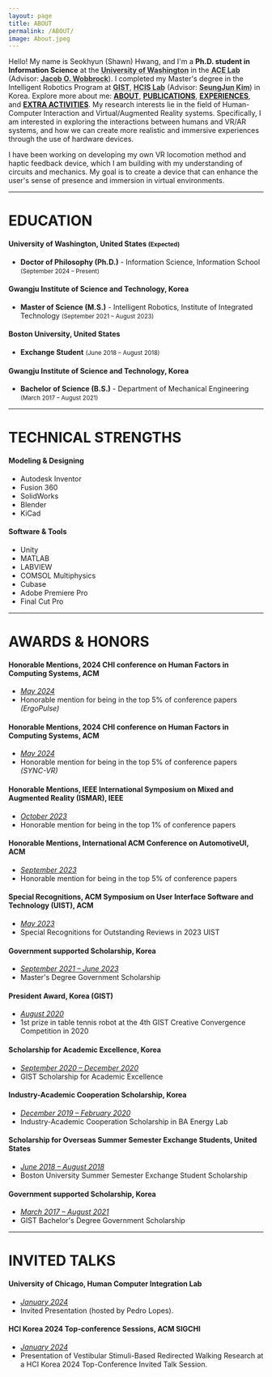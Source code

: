 ```yaml
---
layout: page
title: ABOUT
permalink: /ABOUT/
image: About.jpeg
---
```


Hello! My name is Seokhyun (Shawn) Hwang, and I'm a <strong>Ph.D. student in Information
Science</strong> at the <a href="https://www.washington.edu/"
              style='font-weight: lighter; text-decoration: underline dotted; color: #333;'><strong>University of
Washington</strong></a> in the <a href="https://depts.washington.edu/acelab/"
              style='font-weight: lighter; text-decoration: underline dotted; color: #333;'><strong>ACE Lab</strong></a> (Advisor:
<a href="https://faculty.washington.edu/wobbrock/"
              style='font-weight: lighter; text-decoration: underline dotted; color: #333;'><strong>Jacob O.
Wobbrock</strong></a>). I completed my Master's degree in the Intelligent Robotics Program at
<a href="https://www.gist.ac.kr/en/main.html"
              style='font-weight: lighter; text-decoration: underline dotted; color: #333;'><strong>GIST</strong></a>, <a
              href="https://sites.google.com/view/gist-hcis-lab"
              style='font-weight: lighter; text-decoration: underline dotted; color: #333;'><strong>HCIS Lab</strong></a>
(Advisor: <a href="https://scholar.google.co.kr/citations?user=AjfRd6wAAAAJ&hl"
              style='font-weight: lighter; text-decoration: underline dotted; color: #333;'><strong>SeungJun Kim</strong></a>) in Korea.
Explore more about me: <a href='/ABOUT'><strong>ABOUT</strong></a>, <a href='/PUBLICATIONS'><strong>PUBLICATIONS</strong></a>, <a
              href='/EXPERIENCES'><strong>EXPERIENCES</strong></a>, and <a
              href='/EXTRAS'><strong>EXTRA
ACTIVITIES</strong></a>. My research interests lie in the field of Human-Computer Interaction and Virtual/Augmented Reality systems. Specifically, I am interested in exploring the interactions between humans and VR/AR systems, and how we can create more realistic and immersive experiences through the use of hardware devices.

I have been working on developing my own VR locomotion method and haptic feedback device, which I am building with my understanding of circuits and mechanics. My goal is to create a device that can enhance the user's sense of presence and immersion in virtual environments.

---

# EDUCATION

#### University of Washington, United States <small>(Expected)</small><br />

- <strong>Doctor of Philosophy (Ph.D.)</strong> - Information Science, Information School <small>(September 2024 – Present)</small><br />

#### Gwangju Institute of Science and Technology, Korea<br />

- <strong>Master of Science (M.S.)</strong> - Intelligent Robotics, Institute of Integrated Technology <small>(September 2021 – August 2023)</small><br />

#### Boston University, United States<br />

- <strong>Exchange Student</strong> <small>(June 2018 – August 2018)</small>

#### Gwangju Institute of Science and Technology, Korea<br />

- <strong>Bachelor of Science (B.S.)</strong> - Department of Mechanical Engineering <small>(March 2017 – August 2021)</small>

---

# TECHNICAL STRENGTHS

#### Modeling & Designing

- Autodesk Inventor
- Fusion 360
- SolidWorks
- Blender
- KiCad

#### Software & Tools

- Unity
- MATLAB
- LABVIEW
- COMSOL Multiphysics
- Cubase
- Adobe Premiere Pro
- Final Cut Pro

---

# AWARDS & HONORS

#### Honorable Mentions, 2024 CHI conference on Human Factors in Computing Systems, ACM

- <i><u>May 2024</u></i><br />
- Honorable mention for being in the top 5% of conference papers <i>(ErgoPulse)</i>

#### Honorable Mentions, 2024 CHI conference on Human Factors in Computing Systems, ACM

- <i><u>May 2024</u></i><br />
- Honorable mention for being in the top 5% of conference papers <i>(SYNC-VR)</i>

#### Honorable Mentions, IEEE International Symposium on Mixed and Augmented Reality (ISMAR), IEEE

- <i><u>October 2023</u></i><br />
- Honorable mention for being in the top 1% of conference papers

#### Honorable Mentions, International ACM Conference on AutomotiveUI, ACM

- <i><u>September 2023</u></i><br />
- Honorable mention for being in the top 5% of conference papers

#### Special Recognitions, ACM Symposium on User Interface Software and Technology (UIST), ACM

- <i><u>May 2023</u></i><br />
- Special Recognitions for Outstanding Reviews in 2023 UIST

#### Government supported Scholarship, Korea

- <i><u>September 2021 – June 2023</u></i><br />
- Master's Degree Government Scholarship

#### President Award, Korea (GIST)

- <i><u>August 2020</u></i><br />
- 1st prize in table tennis robot at the 4th GIST Creative Convergence Competition in 2020

#### Scholarship for Academic Excellence, Korea

- <i><u>September 2020 – December 2020</u></i><br />
- GIST Scholarship for Academic Excellence

#### Industry-Academic Cooperation Scholarship, Korea

- <i><u>December 2019 – February 2020</u></i><br />
- Industry-Academic Cooperation Scholarship in BA Energy Lab

#### Scholarship for Overseas Summer Semester Exchange Students, United States

- <i><u>June 2018 – August 2018</u></i><br />
- Boston University Summer Semester Exchange Student Scholarship

#### Government supported Scholarship, Korea

- <i><u>March 2017 – August 2021</u></i><br />
- GIST Bachelor's Degree Government Scholarship

---

# INVITED TALKS

#### University of Chicago, Human Computer Integration Lab

- <i><u>January 2024</u></i><br />
- Invited Presentation (hosted by Pedro Lopes).

#### HCI Korea 2024 Top-conference Sessions, ACM SIGCHI

- <i><u>January 2024</u></i><br />
- Presentation of Vestibular Stimuli-Based Redirected Walking Research at a HCI Korea 2024 Top-Conference Invited Talk Session.
